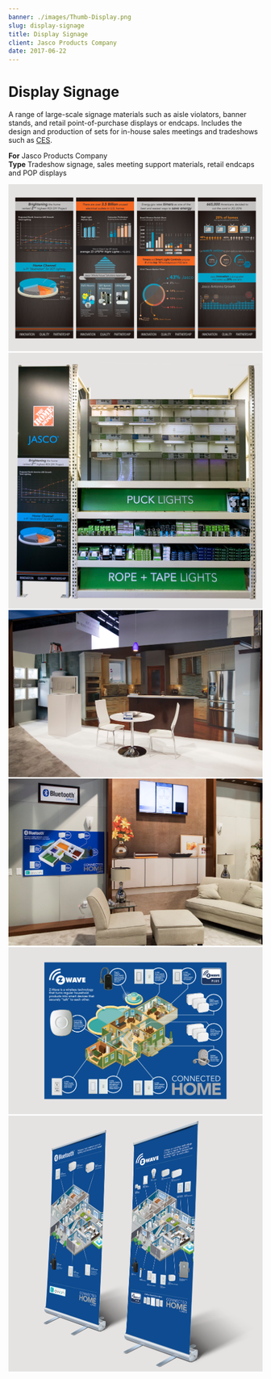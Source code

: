 ```yaml
---
banner: ./images/Thumb-Display.png
slug: display-signage
title: Display Signage
client: Jasco Products Company
date: 2017-06-22
---
```


# Display Signage

A range of large-scale signage materials such as aisle violators, banner stands, and retail point-of-purchase displays or endcaps. Includes the design and production of sets for in-house sales meetings and tradeshows such as [CES](http://www.ces.tech/).

**For** Jasco Products Company  
**Type** Tradeshow signage, sales meeting support materials, retail endcaps and POP displays

![Four vertical black banners feature bold orange and blue infographics.](./images/Pieces-Displays-01.png "Poster infographics for sales meetings.")  
![A large metal shelving unit displays lights in a retail display and features a large black banner showing infographics about lighting usage on the left.](./images/Pieces-Displays-02_Big.png "In-house mock retail display for sales meetings.")  
![A white table and two chairs sits in the middle of a fake set that looks like a house.](./images/Pieces-Displays-03.png "Set production for the CES “Connected Home” display.")  
![A white sofa and lounge chair sit in the middle of a fake set that looks like a house and displays signage about Connected Home technology.](./images/Pieces-Displays-04.png "Set production for the CES “Connected Home” display.")  
![A large blue sign shows an isometric home illustration and highlights where Z-Wave technology can be utilized to build a connected home.](./images/Pieces-Displays-05.png "Set production for the CES “Connected Home” display.")  
![Two large blue display banner stands show an isometric home illustration and highlight where Z-Wave technology can be utilized to build a connected home.](./images/Pieces-Displays-06_big.png "Tradeshow Banners for Bluetooth and Z-Wave in the CES “Connected Home”")
